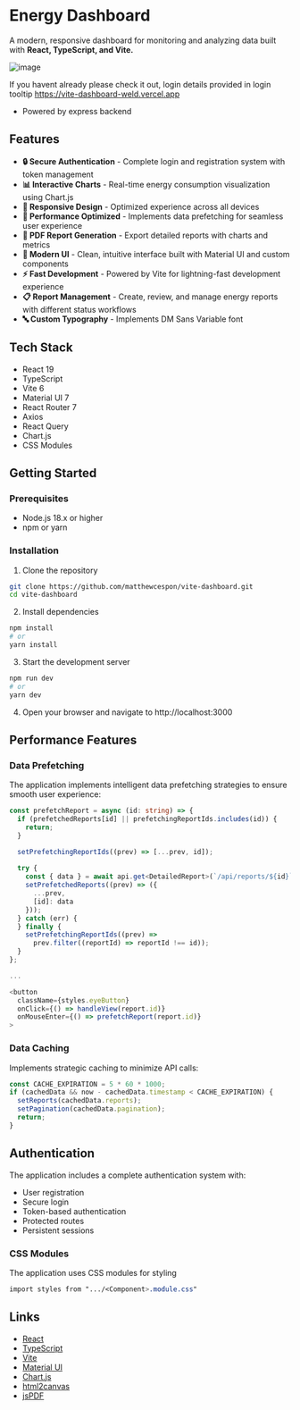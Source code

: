 # Energy Dashboard

A modern, responsive dashboard for monitoring and analyzing data built with **React, TypeScript, and Vite.**

![image](https://github.com/user-attachments/assets/c6abb321-9bf7-4c14-af0a-e68c54e6b9f8)

If you havent already please check it out, login details provided in login tooltip
https://vite-dashboard-weld.vercel.app

- Powered by express backend

## Features

- **🔒 Secure Authentication** - Complete login and registration system with token management
- **📊 Interactive Charts** - Real-time energy consumption visualization using Chart.js
- **📱 Responsive Design** - Optimized experience across all devices
- **🚀 Performance Optimized** - Implements data prefetching for seamless user experience
- **📄 PDF Report Generation** - Export detailed reports with charts and metrics
- **🎨 Modern UI** - Clean, intuitive interface built with Material UI and custom components
- **⚡ Fast Development** - Powered by Vite for lightning-fast development experience
- **📋 Report Management** - Create, review, and manage energy reports with different status workflows
- **🔤 Custom Typography** - Implements DM Sans Variable font

## Tech Stack

- React 19
- TypeScript
- Vite 6
- Material UI 7
- React Router 7
- Axios
- React Query
- Chart.js
- CSS Modules

## Getting Started

### Prerequisites

- Node.js 18.x or higher
- npm or yarn

### Installation

1. Clone the repository
```bash
git clone https://github.com/matthewcespon/vite-dashboard.git
cd vite-dashboard
```

2. Install dependencies
```bash
npm install
# or
yarn install
```

3. Start the development server
```bash
npm run dev
# or
yarn dev
```

4. Open your browser and navigate to http://localhost:3000

## Performance Features

### Data Prefetching
The application implements intelligent data prefetching strategies to ensure smooth user experience:

```typescript
const prefetchReport = async (id: string) => {
  if (prefetchedReports[id] || prefetchingReportIds.includes(id)) {
    return;
  }

  setPrefetchingReportIds((prev) => [...prev, id]);
  
  try {
    const { data } = await api.get<DetailedReport>(`/api/reports/${id}`);
    setPrefetchedReports((prev) => ({
      ...prev,
      [id]: data
    }));
  } catch (err) {
  } finally {
    setPrefetchingReportIds((prev) => 
      prev.filter((reportId) => reportId !== id));
  }
};

...

<button
  className={styles.eyeButton}
  onClick={() => handleView(report.id)}
  onMouseEnter={() => prefetchReport(report.id)}
>

```

### Data Caching
Implements strategic caching to minimize API calls:

```typescript
const CACHE_EXPIRATION = 5 * 60 * 1000;
if (cachedData && now - cachedData.timestamp < CACHE_EXPIRATION) {
  setReports(cachedData.reports);
  setPagination(cachedData.pagination);
  return;
}
```

## Authentication

The application includes a complete authentication system with:
- User registration
- Secure login
- Token-based authentication
- Protected routes
- Persistent sessions

### CSS Modules
The application uses CSS modules for styling

```css
import styles from ".../<Component>.module.css"
```

## Links

- [React](https://reactjs.org/)
- [TypeScript](https://www.typescriptlang.org/)
- [Vite](https://vitejs.dev/)
- [Material UI](https://mui.com/)
- [Chart.js](https://www.chartjs.org/)
- [html2canvas](https://html2canvas.hertzen.com/)
- [jsPDF](https://parall.ax/products/jspdf)
